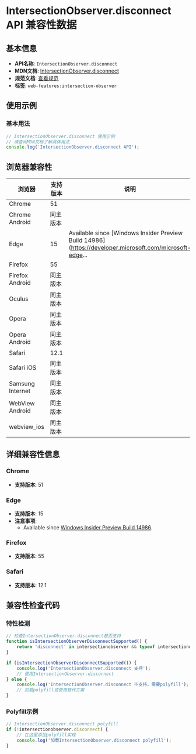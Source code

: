 # IntersectionObserver.disconnect API 兼容性数据

## 基本信息

- **API名称**: `IntersectionObserver.disconnect`
- **MDN文档**: [IntersectionObserver.disconnect](https://developer.mozilla.org/docs/Web/API/IntersectionObserver/disconnect)
- **规范文档**: [查看规范](https://w3c.github.io/IntersectionObserver/#dom-intersectionobserver-disconnect)
- **标签**: `web-features:intersection-observer`

## 使用示例

### 基本用法

```javascript
// IntersectionObserver.disconnect 使用示例
// 请查阅MDN文档了解具体用法
console.log('IntersectionObserver.disconnect API');
```

## 浏览器兼容性

| 浏览器 | 支持版本 | 说明 |
|--------|----------|------|
| Chrome | 51 |  |
| Chrome Android | 同主版本 |  |
| Edge | 15 | Available since [Windows Insider Preview Build 14986](https://developer.microsoft.com/microsoft-edge... |
| Firefox | 55 |  |
| Firefox Android | 同主版本 |  |
| Oculus | 同主版本 |  |
| Opera | 同主版本 |  |
| Opera Android | 同主版本 |  |
| Safari | 12.1 |  |
| Safari iOS | 同主版本 |  |
| Samsung Internet | 同主版本 |  |
| WebView Android | 同主版本 |  |
| webview_ios | 同主版本 |  |

## 详细兼容性信息

### Chrome

- **支持版本**: 51

### Edge

- **支持版本**: 15
- **注意事项**:
  - Available since [Windows Insider Preview Build 14986](https://developer.microsoft.com/microsoft-edge/platform/status/intersectionobserver/).

### Firefox

- **支持版本**: 55

### Safari

- **支持版本**: 12.1

## 兼容性检查代码

### 特性检测

```javascript
// 检查IntersectionObserver.disconnect是否支持
function isIntersectionObserverDisconnectSupported() {
    return 'disconnect' in intersectionobserver && typeof intersectionobserver.disconnect === 'function';
}

if (isIntersectionObserverDisconnectSupported()) {
    console.log('IntersectionObserver.disconnect 支持');
    // 使用IntersectionObserver.disconnect
} else {
    console.log('IntersectionObserver.disconnect 不支持，需要polyfill');
    // 加载polyfill或使用替代方案
}
```

### Polyfill示例

```javascript
// IntersectionObserver.disconnect polyfill
if (!intersectionobserver.disconnect) {
    // 在这里添加polyfill实现
    console.log('加载IntersectionObserver.disconnect polyfill');
}
```

